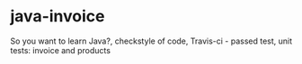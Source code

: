 # java-invoice
So you want to learn Java?,
checkstyle of code,
Travis-ci - passed test,
unit tests: invoice and products
